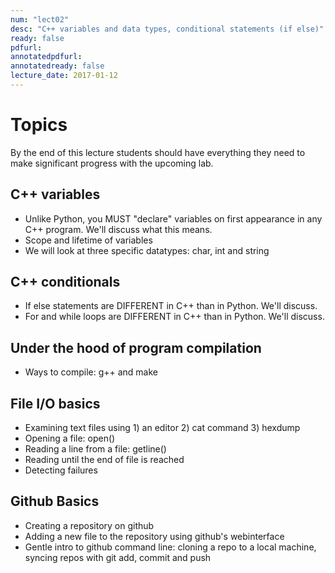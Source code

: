 ```yaml
---
num: "lect02"
desc: "C++ variables and data types, conditional statements (if else)"
ready: false
pdfurl: 
annotatedpdfurl: 
annotatedready: false
lecture_date: 2017-01-12 
---
```


# Topics

By the end of this lecture students should have everything they need to make significant progress with the upcoming lab.

## C++ variables 
* Unlike Python, you MUST "declare" variables on first appearance in any C++ program. We'll discuss what this means.
* Scope and lifetime of variables
* We will look at three specific datatypes: char, int and string

## C++ conditionals
* If else statements are DIFFERENT in C++ than in Python. We'll discuss.
* For and while loops are DIFFERENT in C++ than in Python. We'll discuss.

## Under the hood of program compilation
* Ways to compile: g++ and make


## File I/O basics
* Examining text files using 1) an editor 2) cat command 3) hexdump 
* Opening a file: open()
* Reading a line from a file: getline()
* Reading until the end of file is reached
* Detecting failures

## Github Basics
* Creating a repository on github
* Adding a new file to the repository using github's webinterface
* Gentle intro to github command line: cloning a repo to a local machine, syncing repos with git add, commit and push